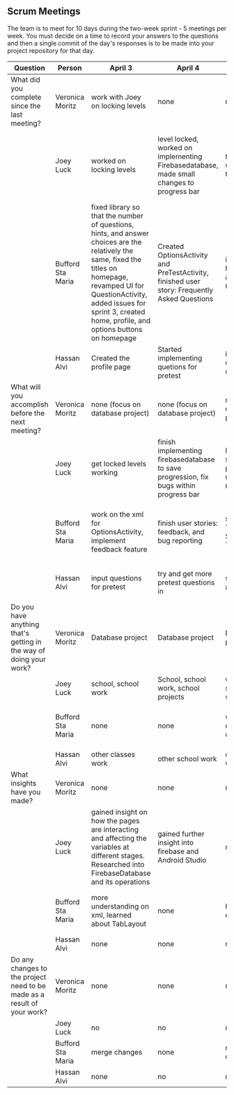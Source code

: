 ## Scrum Meetings
The team is to meet for 10 days during the two-week sprint - 5 meetings per week. You must decide on a time to record your answers to the questions and then a single commit of the day's responses is to be made into your project repository for that day.

Question | Person | April 3 | April 4 | April 5 | April 6 | April 7 | April 8 | April 9 | April 10 | day | day |
------------|---------------------------------------------------------------------|-----|-----|-----|-----|-----|-----|-----|----|-----|-----|                                                              
| What did you complete since the last meeting? | Veronica Moritz | work with Joey on locking levels | none | none | none | none | none | Chapter 1 Lesson 1 resources | Lesson 2 resource links
|            | Joey Luck | worked on locking levels | level locked, worked on implementing Firebasedatabase, made small changes to progress bar | tried to work with firebase to save data | tried using firebase to save data. Started trying to use SharedPreferences instead to save the data from each level | learned how to use SharedPreferences to save things | made locked levels save under SharedPreferences | got progress bar to save | fixed bugs in progress worked on reset progress
|            | Bufford Sta Maria | fixed library so that the number of questions, hints, and answer choices are the relatively the same, fixed the titles on homepage, revamped UI for QuestionActivity, added issues for sprint 3, created home, profile, and options buttons on homepage | Created OptionsActivity and PreTestActivity, finished user story: Frequently Asked Questions | implemented feedback and bug reporting | made png images for medals and certificate of completion | none (had rest day) | coded achievements and certificate of completion into the app | Made app tutorials with screenshots, add alertdialog to erase data | finish app tutorial for options
|            | Hassan Alvi | Created the profile page | Started implementing quetions for pretest | inputted rest of pretest questions | started inputting lessons | Finished lessons | gathered outside sources | added rest of the questions to the app | added rest of questions
| What will you accomplish before the next meeting? | Veronica Moritz | none (focus on database project) | none (focus on database project) | none (focus on database project) | none (focus on database project) | none (focus on database project) | none (focus on database project) | Chapter 1 Lesson 2 resources | Lesson 3 resource links
|            | Joey Luck | get locked levels working | finish implementing firebasedatabase to save progression, fix bugs within progress bar | learn how to save the progress the user has made | get data from application to save | get progress to save | fix bugs in progress | work on bugs in progress bar | work on connecting medals to progress
|            | Bufford Sta Maria | work on the xml for OptionsActivity, implement feedback feature | finish user stories: feedback, and bug reporting | start on App Tutorial and Short Tutorial | code images into the app | code images into the app | finish pretest, implement app tutorial and short tutorial | finish making app tutorials | finish app tutorial for questions, add images it to tutorial page
|            | Hassan Alvi | input questions for pretest | try and get more pretest questions in | start lesson activity | finish inputting lessons | start resource links | try and get 10 questions per section on the pretest | do resources links | resource links
| Do you have anything that's getting in the way of doing your work? | Veronica Moritz | Database project | Database project | Database project | Database project | Database project | Database project | Database project | Database project
|            | Joey Luck | school, school work | School, school work, school projects | work, school, school work | school work, school project | school work, school | school work, school | school, school work | school work, school
|            | Bufford Sta Maria | none | none | work from other classes | burnout | sick | none | work from other classes | work from other classes, 303 quiz, family
|            | Hassan Alvi | other classes work | other school work | other school work | other work | no | none | no | calculus test
| What insights have you made? | Veronica Moritz | none | none | none | none | none | none | need better time management | none
|            | Joey Luck | gained insight on how the pages are interacting and affecting the variables at different stages. Researched into FirebaseDatabase and its operations | gained further insight into firebase and Android Studio | none | none | learned how to use SharedPreferences | none | none | none
|            | Bufford Sta Maria | more understanding on xml, learned about TabLayout | none | how to use email intent | none | none | how to use AlertDialogs and how to save files into the internal storage | none | none
|            | Hassan Alvi | none | none | none | none | none | none | no | no
| Do any changes to the project need to be made as a result of your work? | Veronica Moritz | none | none | none | none | none | none | no | none
|            | Joey Luck | no | no | no | no | no | no | no | no
|            | Bufford Sta Maria | merge changes | none | merge changes | none | none | merge changes | none | none
|            | Hassan Alvi | none | no | none | no | no | none | no | no
